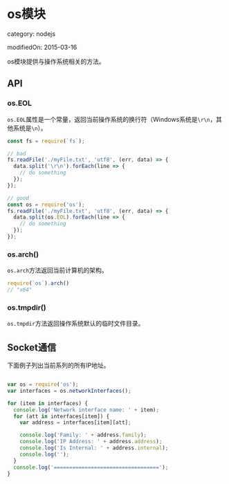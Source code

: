 
# os模块
category: nodejs
<!-- layout: page
date: 2015-03-16
--> modifiedOn: 2015-03-16


os模块提供与操作系统相关的方法。

## API

### os.EOL

`os.EOL`属性是一个常量，返回当前操作系统的换行符（Windows系统是`\r\n`，其他系统是`\n`）。

```javascript
const fs = require(`fs`);

// bad
fs.readFile('./myFile.txt', 'utf8', (err, data) => {
  data.split('\r\n').forEach(line => {
    // do something
  });
});

// good
const os = require('os');
fs.readFile('./myFile.txt', 'utf8', (err, data) => {
  data.split(os.EOL).forEach(line => {
    // do something
  });
});
```

### os.arch()

`os.arch`方法返回当前计算机的架构。

```javascript
require(`os`).arch()
// "x64"
```

### os.tmpdir()

`os.tmpdir`方法返回操作系统默认的临时文件目录。

## Socket通信

下面例子列出当前系列的所有IP地址。

```javascript

var os = require('os');
var interfaces = os.networkInterfaces();

for (item in interfaces) {
  console.log('Network interface name: ' + item);
  for (att in interfaces[item]) {
    var address = interfaces[item][att];

    console.log('Family: ' + address.family);
    console.log('IP Address: ' + address.address);
    console.log('Is Internal: ' + address.internal);
    console.log('');
  }
  console.log('==================================');
}

```
